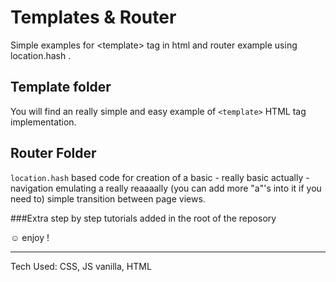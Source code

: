 # Templates & Router

Simple examples for &lt;template> tag in html and router example using location.hash .

## Template folder
You will find an really simple and easy example of `<template>` HTML tag implementation.

## Router Folder
`location.hash` based code for creation of a basic - really basic actually - navigation emulating 
a really reaaaally (you can add more "a"'s into it if you need to) simple transition between page views.

###Extra
step by step tutorials added in the root of the reposory



☺️ enjoy !


------------------------
Tech Used: CSS, JS vanilla, HTML
